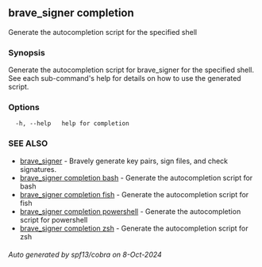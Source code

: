 ## brave_signer completion

Generate the autocompletion script for the specified shell

### Synopsis

Generate the autocompletion script for brave_signer for the specified shell.
See each sub-command's help for details on how to use the generated script.


### Options

```
  -h, --help   help for completion
```

### SEE ALSO

* [brave_signer](brave_signer.md)	 - Bravely generate key pairs, sign files, and check signatures.
* [brave_signer completion bash](brave_signer_completion_bash.md)	 - Generate the autocompletion script for bash
* [brave_signer completion fish](brave_signer_completion_fish.md)	 - Generate the autocompletion script for fish
* [brave_signer completion powershell](brave_signer_completion_powershell.md)	 - Generate the autocompletion script for powershell
* [brave_signer completion zsh](brave_signer_completion_zsh.md)	 - Generate the autocompletion script for zsh

###### Auto generated by spf13/cobra on 8-Oct-2024
